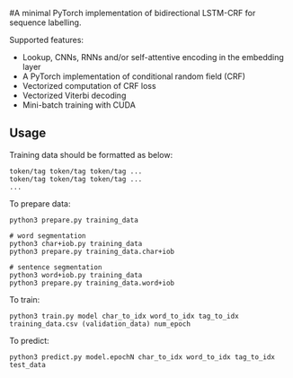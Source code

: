 #A minimal PyTorch implementation of bidirectional LSTM-CRF for sequence labelling.

Supported features:
- Lookup, CNNs, RNNs and/or self-attentive encoding in the embedding layer
- A PyTorch implementation of conditional random field (CRF)
- Vectorized computation of CRF loss
- Vectorized Viterbi decoding
- Mini-batch training with CUDA

## Usage

Training data should be formatted as below:
```
token/tag token/tag token/tag ...
token/tag token/tag token/tag ...
...
```

To prepare data:
```
python3 prepare.py training_data

# word segmentation
python3 char+iob.py training_data
python3 prepare.py training_data.char+iob

# sentence segmentation
python3 word+iob.py training_data
python3 prepare.py training_data.word+iob
```

To train:
```
python3 train.py model char_to_idx word_to_idx tag_to_idx training_data.csv (validation_data) num_epoch
```

To predict:
```
python3 predict.py model.epochN char_to_idx word_to_idx tag_to_idx test_data
```
